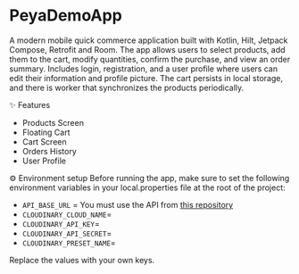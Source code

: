 # PeyaDemoApp

A modern mobile quick commerce application built with Kotlin, Hilt, Jetpack Compose, Retrofit and
Room. The app allows users to select products, add them to the cart, modify quantities, confirm the
purchase, and view an order summary.
Includes login, registration, and a user profile where users can edit their information and profile
picture. The cart persists in local storage, and there is worker that synchronizes the products
periodically.

✨ Features

- Products Screen
- Floating Cart
- Cart Screen
- Orders History
- User Profile

⚙️ Environment setup
Before running the app, make sure to set the following environment variables in your
local.properties file at the root of the project:

- `API_BASE_URL` = You must use the API
  from [this repository](<https://github.com/anhubacek/PeyaDemoAppAPI>)
- `CLOUDINARY_CLOUD_NAME`=
- `CLOUDINARY_API_KEY`=
- `CLOUDINARY_API_SECRET`=
- `CLOUDINARY_PRESET_NAME`=

Replace the values with your own keys.